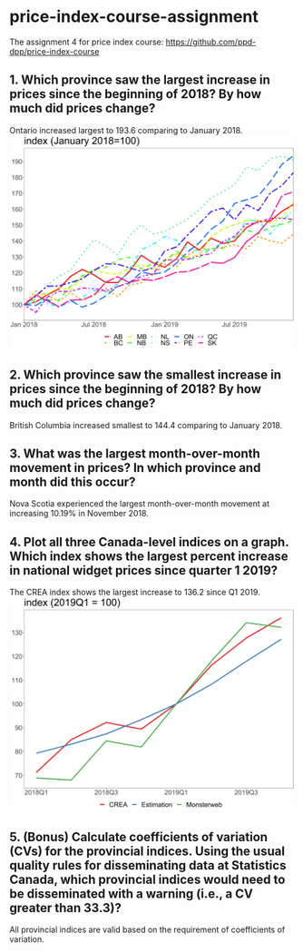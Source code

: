 # price-index-course-assignment
The assignment 4 for price index course: https://github.com/ppd-dpp/price-index-course

## 1.	Which province saw the largest increase in prices since the beginning of 2018? By how much did prices change?
Ontario increased largest to 193.6 comparing to January 2018.
![Provicial Indices](https://github.com/coredeliaz/price-index-course-assignment/blob/main/Provincial%20indices%20.jpg)

## 2.	Which province saw the smallest increase in prices since the beginning of 2018? By how much did prices change?
British Columbia increased smallest to 144.4 comparing to January 2018.

## 3.	What was the largest month-over-month movement in prices? In which province and month did this occur?
Nova Scotia experienced the largest month-over-month movement at increasing 10.19% in November 2018.

## 4.	Plot all three Canada-level indices on a graph. Which index shows the largest percent increase in national widget prices since quarter 1 2019?
The CREA index shows the largest increase to 136.2 since Q1 2019.
![National Indices](/National%20indices.jpg)

## 5.	(Bonus) Calculate coefficients of variation (CVs) for the provincial indices. Using the usual quality rules for disseminating data at Statistics Canada, which provincial indices would need to be disseminated with a warning (i.e., a CV greater than 33.3)?
All provincial indices are valid based on the requirement of coefficients of variation.
